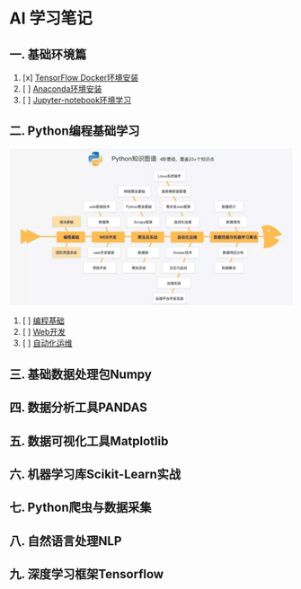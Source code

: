 # AI 学习笔记
## 一. 基础环境篇
1. [x] [TensorFlow Docker环境安装](/base/system.md)
2. [  ] [Anaconda环境安装]()
3. [  ] [Jupyter-notebook环境学习]()

## 二. Python编程基础学习
![python知识图谱](image/python_image.jpg)
1. [ ] [编程基础]()
2. [ ] [Web开发]()
3. [ ] [自动化运维]()
## 三. 基础数据处理包Numpy
## 四. 数据分析工具PANDAS
## 五. 数据可视化工具Matplotlib
## 六. 机器学习库Scikit-Learn实战
## 七. Python爬虫与数据采集
## 八. 自然语言处理NLP
## 九. 深度学习框架Tensorflow
